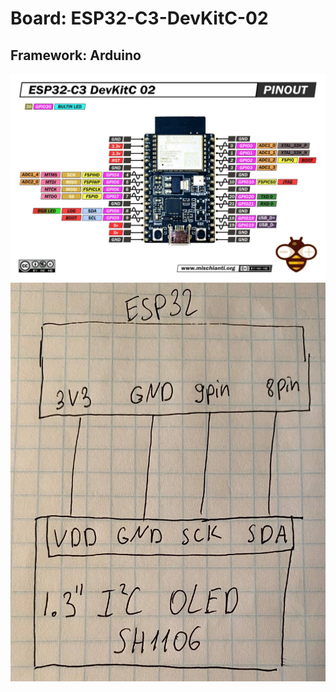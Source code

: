 # Board: ESP32-C3-DevKitC-02

## Framework: Arduino

<img src="ESP32-C3-DevKitC-02-pinout-low.jpg.webp" alt="Pinout Info" width="600"/>
<img src="connect_oled.jpg" alt="Pinout Info" width="600"/>
